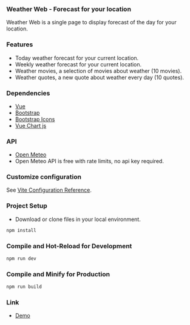 ### Weather Web - Forecast for your location

Weather Web is a single page to display forecast of the day for your location.

### Features
- Today weather forecast for your current location.
- Weekly weather forecast for your current location.
- Weather movies, a selection of movies about weather (10 movies).
- Weather quotes, a new quote about weather every day (10 quotes).


### Dependencies
- [Vue](https://vuejs.org/)
- [Bootstrap](https://getbootstrap.com/docs/5.3/getting-started/introduction/)
- [Bootstrap Icons](https://icons.getbootstrap.com/)
- [Vue Chart js](https://vue-chartjs.org/)

### API
- [Open Meteo](https://open-meteo.com/)
- Open Meteo API is free with rate limits, no api key required.

### Customize configuration

See [Vite Configuration Reference](https://vitejs.dev/config/).

### Project Setup

- Download or clone files in your local environment.
```sh
npm install
```

### Compile and Hot-Reload for Development

```sh
npm run dev
```

### Compile and Minify for Production

```sh
npm run build
```

### Link

- [Demo](https://phpstack-1165710-4998606.cloudwaysapps.com/)
